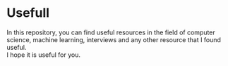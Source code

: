 # Usefull
In this repository, you can find useful resources in the field of computer science, machine learning, interviews and any other resource that I found useful. </br>
I hope it is useful for you.

